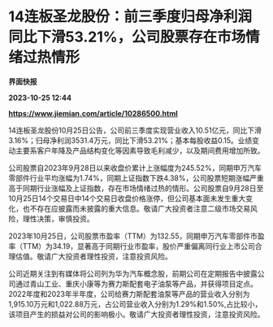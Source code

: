 # 14连板圣龙股份：前三季度归母净利润同比下滑53.21%，公司股票存在市场情绪过热情形
**界面快报**

**2023-10-25 12:44**

**https://www.jiemian.com/article/10286500.html**

14连板圣龙股份10月25日公告，公司前三季度实现营业收入10.51亿元，同比下滑3.16%；归母净利润3531.4万元，同比下滑53.21%；基本每股收益0.15。业绩变动主要系客户年降及产品结构变化等因素导致毛利减少，以及期间费用增加所致。

公司股票自2023年9月28日以来收盘价累计上涨幅度为245.52%，同期申万汽车零部件行业平均涨幅为1.74%，同期上证指数下跌4.38%，公司股票短期涨幅严重高于同期行业涨幅及上证指数，存在市场情绪过热的情形。公司股票自9月28日至10月25日14个交易日中14个交易日收盘价格涨停，但公司基本面未发生重大变化，也不存在应披露而未披露的重大信息。敬请广大投资者注意二级市场交易风险，理性决策，审慎投资。

2023年10月25日，公司股票市盈率（TTM）为132.55，同期申万汽车零部件市盈率（TTM）为34.19，显著高于同期行业市盈率，股价严重偏离同行业上市公司合理估值。敬请广大投资者理性投资，注意投资风险。

公司近期关注到有媒体将公司列为华为汽车概念股，前期公司在定期报告中披露公司通过青山工业、重庆小康等为赛力斯配套电子油泵等产品，并获得项目定点。2022年度和2023年半年度，公司给赛力斯配套油泵等产品的营业收入分别为1,915.10万元和1,022.88万元，占公司营业收入分别为1.29%和1.50%,占比较小，该项目产生的损益对公司的影响极小。敬请广大投资者理性投资，注意投资风险。